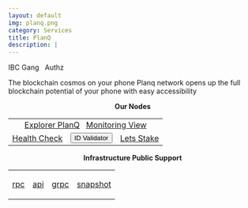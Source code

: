 ```yaml
---
layout: default
img: planq.png
category: Services
title: PlanQ
description: |
---
```



<span  class="badge badge-primary" data-toggle="tooltip" data-html="true" title="<b>8ball <=> Osmosis <br> 8ball <=> Gravity <br> 8balll <=> Planq</b>">IBC Gang</span>
&nbsp;
<span  class="badge badge-primary" data-toggle="tooltip" data-html="true" title="<b>enabled</b>">Authz</span>



The blockchain cosmos on your phone
Planq network opens up the full blockchain potential of your phone with easy accessibility


<p align="center"><b>Our Nodes </b></p>
<table class="table">
<tr>
   <td colspan=3 style="text-align: center" class="justify-content-center">
       <a href="https://explorer.tendermint.roomit.xyz/planq-mainnet/staking/plqvaloper1fqnr328nlndkxek2jaz8teec0euyr5yh26q26l" class="btn btn-success margin-top" target="_blank">Explorer PlanQ</a>
       &nbsp;
       <a href="https://snapshots.raintank.io/dashboard/snapshot/J2ZrsXPRSJN4OKBHlrNoILxp7Ck0CW33" class="btn btn-success margin-top">Monitoring View</a> 
   </td>
</tr>
<tr>
   <td>
       <a href="https://health.roomit.xyz/status/roomit-mainnet" class="btn btn-info margin-top" target="_blank">Health Check</a>
   </td> 
   <td>
       <button onclick="clip_planq_three()"  class="btn btn-warning margin-top">ID Validator</button>
       <input type="text" id="clip_planq" value="plqvaloper1fqnr328nlndkxek2jaz8teec0euyr5yh26q26l" hidden=true>  
   </td>
   <td>
      <a href="https://explorer.tendermint.roomit.xyz/planq/staking/plqvaloper1fqnr328nlndkxek2jaz8teec0euyr5yh26q26l" class="btn btn-danger margin-top" target="_blank">Lets Stake</a>
   </td>
</tr>
</table>


<p align="center"><b>Infrastructure Public Support</b></p>
<table>
<tr>
   <td ><p class="badge badge-primary"><a href="https://rpc.planq.roomit.xyz" class="btn btn-primary stretched-link">rpc</a></p></td>
   <td ><p class="badge badge-primary"><a href="https://api.planq.roomit.xyz" class="btn btn-primary stretched-link">api</a></p></td>
   <td ><p class="badge badge-primary"><a href="grpc.planq.roomit.xyz:8443" class="btn btn-primary stretched-link">grpc</a></p></td>
   <td ><p class="badge badge-primary"><a href="https://roomit.xyz/snapshot/" class="btn btn-primary stretched-link">snapshot</a></p></td>
</tr>
</table>